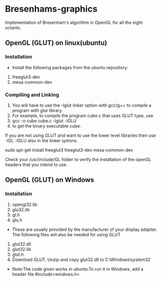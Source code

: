 # Bresenhams-graphics
Implementation of Bresenham's algortihm in OpenGL for all the eight octants.

## OpenGL (GLUT) on linux(ubuntu)<br>
 ### Installation<br>
* Install the following packages from the ubuntu repository:<br>
1. freeglut3-dev<br>
1. mesa-common-dev<br>

 ### Compiling and Linking<br>
1. You will have to use the -lglut linker option with gcc/g++ to compile a program with glut library.<br>
1. For example, to compile the program cube.c that uses GLUT type, use<br>
1. gcc -o cube cube.c -lglut -lGLU<br>
1. to get the binary executable cube.<br>

 If you are not using GLUT and want to use the lower level libraries then use -lGL -lGLU also in the linker options. 

 sudo apt-get install freeglut3 freeglut3-dev mesa-common-dev<br>

Check your /usr/include/GL folder to verify the installation of the openGL headers that you intend to use. 

## OpenGL (GLUT) on Windows
### Installation

1. opengl32.lib
1. glu32.lib
1. gl.h
1. glu.h

* These are usually provided by the manufacturer of your display adapter. The following files will also be needed for using GLUT

1. glut32.dll
1. glut32.lib
1. glut.h
1. Download GLUT. Unzip and copy glut32.dll to C:\Windows\system32 
* Note:The code given works in ubuntu.To run it in Windows, add a header file #include<windows.h>
